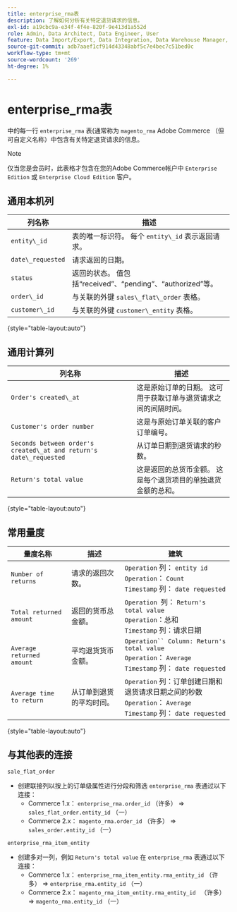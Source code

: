 ```yaml
---
title: enterprise_rma表
description: 了解如何分析有关特定退货请求的信息。
exl-id: a19cbc9a-e34f-4f4e-820f-9e413d1a552d
role: Admin, Data Architect, Data Engineer, User
feature: Data Import/Export, Data Integration, Data Warehouse Manager, Commerce Tables
source-git-commit: adb7aaef1cf914d43348abf5c7e4bec7c51bed0c
workflow-type: tm+mt
source-wordcount: '269'
ht-degree: 1%

---
```


# enterprise_rma表

中的每一行 `enterprise_rma` 表(通常称为 `magento_rma` Adobe Commerce （但可自定义名称）中包含有关特定退货请求的信息。

>[!NOTE]
>
>仅当您是会员时，此表格才包含在您的Adobe Commerce帐户中 `Enterprise Edition` 或 `Enterprise Cloud Edition` 客户。

## 通用本机列

| **列名称** | **描述** |
|---|---|
| `entity\_id` | 表的唯一标识符。 每个 `entity\_id` 表示返回请求。 |
| `date\_requested` | 请求返回的日期。 |
| `status` | 返回的状态。 值包括“received”、“pending”、“authorized”等。 |
| `order\_id` | 与关联的外键 `sales\_flat\_order` 表格。 |
| `customer\_id` | 与关联的外键 `customer\_entity` 表格。 |

{style="table-layout:auto"}

## 通用计算列

| **列名称** | **描述** |
|---|---|
| `Order's created\_at` | 这是原始订单的日期。 这可用于获取订单与退货请求之间的间隔时间。 |
| `Customer's order number` | 这是与原始订单关联的客户订单编号。 |
| `Seconds between order's created\_at and return's date\_requested` | 从订单日期到退货请求的秒数。 |
| `Return's total value` | 这是返回的总货币金额。 这是每个退货项目的单独退货金额的总和。 |

{style="table-layout:auto"}

## 常用量度

| **量度名称** | **描述** | **建筑** |
|---|---|---|
| `Number of returns` | 请求的返回次数。 | `Operation` 列： `entity id`<br>`Operation`： `Count`<br>`Timestamp` 列： `date requested` |
| `Total returned amount` | 返回的货币总金额。 | `Operation `列： `Return's total value`<br>`Operation`：总和<br>`Timestamp` 列：请求日期 |
| `Average returned amount` | 平均退货货币金额。 | `Operation`` Column: Return's total value`<br>`Operation`： `Average`<br>`Timestamp` 列： `date requested` |
| `Average time to return` | 从订单到退货的平均时间。 | `Operation` 列：订单创建日期和退货请求日期之间的秒数<br>`Operation`： `Average`<br>`Timestamp` 列： `date requested` |

{style="table-layout:auto"}

## 与其他表的连接

`sale_flat_order`

* 创建联接列以按上的订单级属性进行分段和筛选 `enterprise_rma` 表通过以下连接：
   * Commerce 1.x： `enterprise_rma.order_id` （许多） => `sales_flat_order.entity_id` （一）
   * Commerce 2.x： `magento_rma.order_id` （许多） => `sales_order.entity_id` （一）

`enterprise_rma_item_entity`

* 创建多对一列，例如 `Return's total value` 在 `enterprise_rma` 表通过以下连接：
   * Commerce 1.x： `enterprise_rma_item_entity.rma_entity_id` （许多） => `enterprise_rma.entity_id` （一）
   * Commerce 2.x： `magento_rma_item_entity.rma_entity_id ` （许多） => `magento_rma.entity_id` （一）
